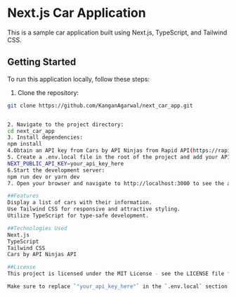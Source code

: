 # Next.js Car Application

This is a sample car application built using Next.js, TypeScript, and Tailwind CSS.

## Getting Started

To run this application locally, follow these steps:

1. Clone the repository:

```bash
git clone https://github.com/KanganAgarwal/next_car_app.git


2. Navigate to the project directory:
cd next_car_app
3. Install dependencies:
npm install
4.Obtain an API key from Cars by API Ninjas from Rapid API(https://rapidapi.com/hub)
5. Create a .env.local file in the root of the project and add your API key:
NEXT_PUBLIC_API_KEY=your_api_key_here
6.Start the development server:
npm run dev or yarn dev
7. Open your browser and navigate to http://localhost:3000 to see the app in action.

##Features
Display a list of cars with their information.
Use Tailwind CSS for responsive and attractive styling.
Utilize TypeScript for type-safe development.

##Technologies Used
Next.js
TypeScript
Tailwind CSS
Cars by API Ninjas API

##License
This project is licensed under the MIT License - see the LICENSE file for details.

Make sure to replace `"your_api_key_here"` in the `.env.local` section with  YOUR OWN API KEY.


